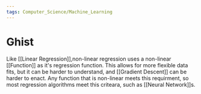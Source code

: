 ```yaml
---
tags: Computer_Science/Machine_Learning
---
```


# Ghist

Like [[Linear Regression]],non-linear regression uses a non-linear [[Function]] as it's regression function. This allows for more flexible  data fits, but it can be harder to understand, and [[Gradient Descent]] can be harder to enact. Any function that is non-linear meets this requirment, so most regression algorithms meet this criteara, such as [[Neural Network]]s.